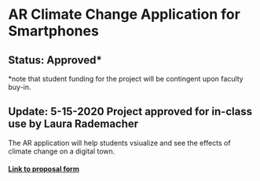 # AR Climate Change Application for Smartphones
## Status: Approved*
*note that student funding for the project will be contingent upon faculty buy-in. 
## Update: 5-15-2020 Project approved for in-class use by Laura Rademacher

The AR application will help students vsiualize and see the effects of climate change on a digital town.
#### [Link to proposal form](https://pacificedu-my.sharepoint.com/:w:/g/personal/kcanniff_pacific_edu/EUqxE7kg89ZBhNqDQbnKn9sBpKZioLBN19ModFke8QbJ1g?e=jGvaqI)
